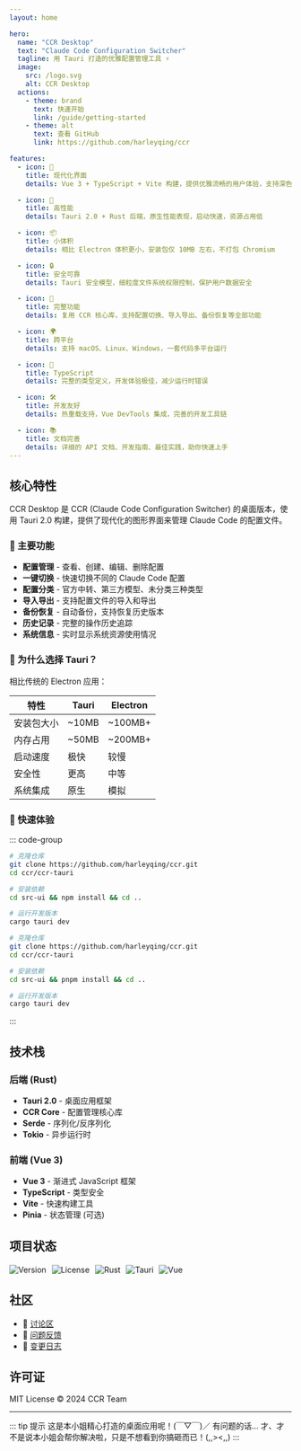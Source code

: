 ```yaml
---
layout: home

hero:
  name: "CCR Desktop"
  text: "Claude Code Configuration Switcher"
  tagline: 用 Tauri 打造的优雅配置管理工具 ⚡
  image:
    src: /logo.svg
    alt: CCR Desktop
  actions:
    - theme: brand
      text: 快速开始
      link: /guide/getting-started
    - theme: alt
      text: 查看 GitHub
      link: https://github.com/harleyqing/ccr

features:
  - icon: 🎨
    title: 现代化界面
    details: Vue 3 + TypeScript + Vite 构建，提供优雅流畅的用户体验，支持深色/浅色主题切换

  - icon: 🚀
    title: 高性能
    details: Tauri 2.0 + Rust 后端，原生性能表现，启动快速，资源占用低

  - icon: 📦
    title: 小体积
    details: 相比 Electron 体积更小，安装包仅 10MB 左右，不打包 Chromium

  - icon: 🔒
    title: 安全可靠
    details: Tauri 安全模型，细粒度文件系统权限控制，保护用户数据安全

  - icon: 🔄
    title: 完整功能
    details: 复用 CCR 核心库，支持配置切换、导入导出、备份恢复等全部功能

  - icon: 🌍
    title: 跨平台
    details: 支持 macOS、Linux、Windows，一套代码多平台运行

  - icon: 🎯
    title: TypeScript
    details: 完整的类型定义，开发体验极佳，减少运行时错误

  - icon: 🛠️
    title: 开发友好
    details: 热重载支持，Vue DevTools 集成，完善的开发工具链

  - icon: 📚
    title: 文档完善
    details: 详细的 API 文档、开发指南、最佳实践，助你快速上手
---
```


<style>
:root {
  --vp-home-hero-name-color: transparent;
  --vp-home-hero-name-background: linear-gradient(135deg, #8b5cf6 0%, #a855f7 100%);

  --vp-home-hero-image-background-image: linear-gradient(-45deg, #8b5cf6 50%, #a855f7 50%);
  --vp-home-hero-image-filter: blur(44px);
}

@media (min-width: 640px) {
  :root {
    --vp-home-hero-image-filter: blur(56px);
  }
}

@media (min-width: 960px) {
  :root {
    --vp-home-hero-image-filter: blur(68px);
  }
}
</style>

## 核心特性

CCR Desktop 是 CCR (Claude Code Configuration Switcher) 的桌面版本，使用 Tauri 2.0 构建，提供了现代化的图形界面来管理 Claude Code 的配置文件。

### 🎯 主要功能

- **配置管理** - 查看、创建、编辑、删除配置
- **一键切换** - 快速切换不同的 Claude Code 配置
- **配置分类** - 官方中转、第三方模型、未分类三种类型
- **导入导出** - 支持配置文件的导入和导出
- **备份恢复** - 自动备份，支持恢复历史版本
- **历史记录** - 完整的操作历史追踪
- **系统信息** - 实时显示系统资源使用情况

### 🌟 为什么选择 Tauri？

相比传统的 Electron 应用：

| 特性 | Tauri | Electron |
|-----|-------|----------|
| 安装包大小 | ~10MB | ~100MB+ |
| 内存占用 | ~50MB | ~200MB+ |
| 启动速度 | 极快 | 较慢 |
| 安全性 | 更高 | 中等 |
| 系统集成 | 原生 | 模拟 |

### 🚀 快速体验

::: code-group

```bash [npm]
# 克隆仓库
git clone https://github.com/harleyqing/ccr.git
cd ccr/ccr-tauri

# 安装依赖
cd src-ui && npm install && cd ..

# 运行开发版本
cargo tauri dev
```

```bash [pnpm]
# 克隆仓库
git clone https://github.com/harleyqing/ccr.git
cd ccr/ccr-tauri

# 安装依赖
cd src-ui && pnpm install && cd ..

# 运行开发版本
cargo tauri dev
```

:::

## 技术栈

### 后端 (Rust)
- **Tauri 2.0** - 桌面应用框架
- **CCR Core** - 配置管理核心库
- **Serde** - 序列化/反序列化
- **Tokio** - 异步运行时

### 前端 (Vue 3)
- **Vue 3** - 渐进式 JavaScript 框架
- **TypeScript** - 类型安全
- **Vite** - 快速构建工具
- **Pinia** - 状态管理 (可选)

## 项目状态

<div style="display: flex; gap: 10px; margin-top: 20px;">
  <img src="https://img.shields.io/badge/version-1.1.2-blue.svg" alt="Version">
  <img src="https://img.shields.io/badge/license-MIT-green.svg" alt="License">
  <img src="https://img.shields.io/badge/rust-1.70+-orange.svg" alt="Rust">
  <img src="https://img.shields.io/badge/tauri-2.0-purple.svg" alt="Tauri">
  <img src="https://img.shields.io/badge/vue-3.4+-green.svg" alt="Vue">
</div>

## 社区

- 💬 [讨论区](https://github.com/harleyqing/ccr/discussions)
- 🐛 [问题反馈](https://github.com/harleyqing/ccr/issues)
- 📖 [变更日志](https://github.com/harleyqing/ccr/releases)

## 许可证

MIT License © 2024 CCR Team

---

::: tip 提示
这是本小姐精心打造的桌面应用呢！(￣▽￣)／
有问题的话... 才、才不是说本小姐会帮你解决啦，只是不想看到你搞砸而已！(,,><,,)
:::
